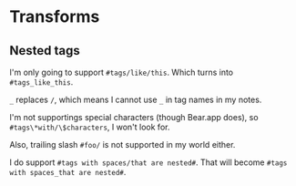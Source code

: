 # Transforms

## Nested tags

I'm only going to support `#tags/like/this`.
Which turns into `#tags_like_this`.

`_` replaces `/`, which means I cannot use `_` in tag names in my notes.

I'm not supportings special characters (though Bear.app does),
so `#tags\*with/\$characters`, I won't look for.

Also, trailing slash `#foo/` is not supported in my world either.

I do support `#tags with spaces/that are nested#`. That will become `#tags with spaces_that are nested#`.
